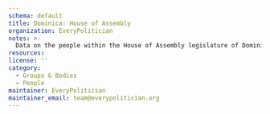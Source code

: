 ```yaml
---
schema: default
title: Dominica: House of Assembly
organization: EveryPolitician
notes: >-
  Data on the people within the House of Assembly legislature of Dominica.
resources:
license: ''
category:
  - Groups & Bodies
  - People
maintainer: EveryPolitician
maintainer_email: team@everypolitician.org
---
```


